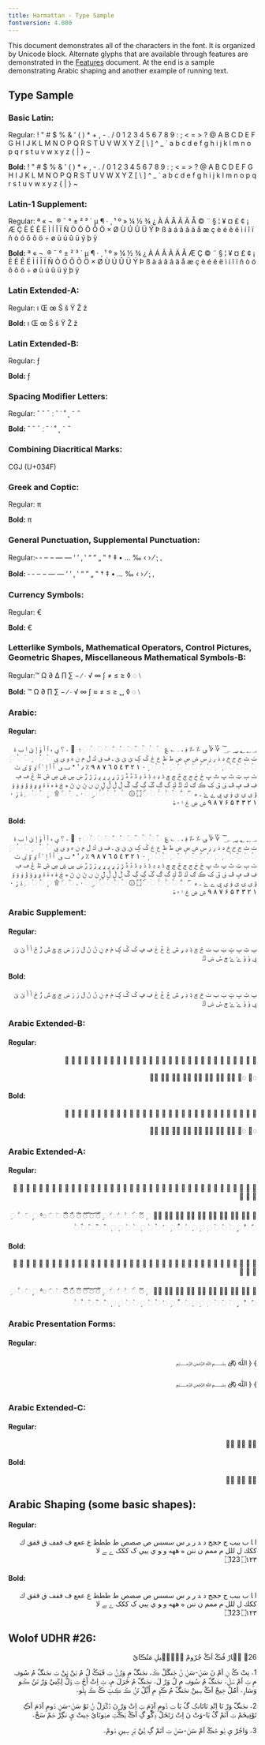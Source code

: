 ```yaml
---
title: Harmattan - Type Sample
fontversion: 4.000
---
```


This document demonstrates all of the characters in the font. It is organized by Unicode block. Alternate glyphs that are available through features are demonstrated in the [Features](features.md) document. At the end is a sample demonstrating Arabic shaping and another example of running text.

## Type Sample

### Basic Latin:

Regular: <span class='Harmattan-R normal'> ! " # $ % & ' ( ) * + , - . / 0 1 2 3 4 5 6 7 8 9 : ; < = > ? @ A B C D E F G H I J K L M N O P Q R S T U V W X Y Z [ \ ] ^ _ ` a b c d e f g h i j k l m n o p q r s t u v w x y z { | } ~</span>

**Bold:** <span class='Harmattan-B normal'>! " # $ % & ' ( ) * + , - . / 0 1 2 3 4 5 6 7 8 9 : ; < = > ? @ A B C D E F G H I J K L M N O P Q R S T U V W X Y Z [ \ ] ^ _ ` a b c d e f g h i j k l m n o p q r s t u v w x y z { | } ~</span>

### Latin-1 Supplement:

Regular: <span dir="rtl" class='Harmattan-R normal'>   ¡ ¢ £ ¤ ¥ ¦ § ¨ © ª « ¬ ­ ® ¯ ° ± ² ³ ´ µ ¶ · ¸ ¹ º » ¼ ½ ¾ ¿ À Á Â Ã Ä Å Æ Ç È É Ê Ë Ì Í Î Ï Ñ Ò Ó Ô Õ Ö × Ø Ù Ú Û Ü Ý Þ ß à á â ã ä å æ ç è é ê ë ì í î ï ñ ò ó ô õ ö ÷ ø ù ú û ü ý þ ÿ</span>

**Bold:** <span dir="rtl" class='Harmattan-B normal'>   ¡ ¢ £ ¤ ¥ ¦ § ¨ © ª « ¬ ­ ® ¯ ° ± ² ³ ´ µ ¶ · ¸ ¹ º » ¼ ½ ¾ ¿ À Á Â Ã Ä Å Æ Ç È É Ê Ë Ì Í Î Ï Ñ Ò Ó Ô Õ Ö × Ø Ù Ú Û Ü Ý Þ ß à á â ã ä å æ ç è é ê ë ì í î ï ñ ò ó ô õ ö ÷ ø ù ú û ü ý þ ÿ</span>

### Latin Extended-A:

Regular: <span class='Harmattan-R normal'> ı Œ œ Š š Ÿ Ž ž</span>

**Bold:** <span class='Harmattan-B normal'> ı Œ œ Š š Ÿ Ž ž</span>

### Latin Extended-B:

Regular:<span class='Harmattan-R normal'> ƒ</span>

**Bold:** <span class='Harmattan-B normal'> ƒ </span>

### Spacing Modifier Letters:

Regular: <span class='Harmattan-R normal'> ˆ ˇ ˉ ː ˘ ˙ ˚ ˛ ˜ ˝</span>

**Bold:** <span class='Harmattan-B normal'> ˆ ˇ ˉ ː ˘ ˙ ˚ ˛ ˜ ˝</span>

### Combining Diacritical Marks:

CGJ (U+034F)

### Greek and Coptic:

Regular: <span class='Harmattan-R normal'> π </span>

**Bold:** <span class='Harmattan-B normal'> π</span>

### General Punctuation, Supplemental Punctuation:

Regular:<span class='Harmattan-R normal'>&#x2010; &#x2011; &#x2012; &#x2013; &#x2014; &#x2015; &#x2018; &#x2019; &#x201A; &#x201B; &#x201C; &#x201D; &#x201E; &#x201F; &#x2020; &#x2021; &#x2022; &#x2026; &#x2030; &#x2039; &#x203A; &#x2044; &#x204F; &#x2E41;</span>

**Bold:** <span class='Harmattan-B normal'>&#x2010; &#x2011; &#x2012; &#x2013; &#x2014; &#x2015; &#x2018; &#x2019; &#x201A; &#x201B; &#x201C; &#x201D; &#x201E; &#x201F; &#x2020; &#x2021; &#x2022; &#x2026; &#x2030; &#x2039; &#x203A; &#x2044; &#x204F; &#x2E41;</span>

### Currency Symbols:

Regular:<span class='Harmattan-R normal'> €</span>

**Bold:** <span class='Harmattan-B normal'> €</span>

### Letterlike Symbols, Mathematical Operators, Control Pictures, Geometric Shapes, Miscellaneous Mathematical Symbols-B: 

Regular:<span class='Harmattan-R normal'>™ Ω ∂ ∆ ∏ ∑ − ∕ ∙ √ ∞ ∫ ≠ ≤ ≥ ◊ ◌ ⧵ </span>

**Bold:** <span class='Harmattan-B normal'> ™ Ω ∂ ∏ ∑ − ∕ ∙ √ ∞ ∫ ≈ ≠ ≤ ≥ ␣ ◊ ◌ ⧵ </span>

### Arabic:

#### Regular:

<p dir="rtl"><span dir="rtl" class='Harmattan-R normal'>&#x0600; &#x0601; &#x0602; &#x0603; &#x0604; &#x0605; &#x0606; &#x0607; &#x0608; &#x0609; &#x060A; &#x060B; &#x060C; &#x060D; &#x060E; &#x060F; &#x25cc;&#x0610; &#x25cc;&#x0611; &#x25cc;&#x0612; &#x25cc;&#x0613; &#x25cc;&#x0614; &#x25cc;&#x0615; &#x25cc;&#x0616; &#x25cc;&#x0617; &#x25cc;&#x0618; &#x25cc;&#x0619; &#x25cc;&#x061A; &#x061B; &#x061C; &#x061D; &#x061E; &#x061F; &#x0620; &#x0621; &#x0622; &#x0623; &#x0624; &#x0625; &#x0626; &#x0627; &#x0628; &#x0629; &#x062A; &#x062B; &#x062C; &#x062D; &#x062E; &#x062F; &#x0630; &#x0631; &#x0632; &#x0633; &#x0634; &#x0635; &#x0636; &#x0637; &#x0638; &#x0639; &#x063A; &#x063B; &#x063C; &#x063D; &#x063E; &#x063F; &#x0640; &#x0641; &#x0642; &#x0643; &#x0644; &#x0645; &#x0646; &#x0647; &#x0648; &#x0649; &#x064A; &#x25cc;&#x064B; &#x25cc;&#x064C; &#x25cc;&#x064D; &#x25cc;&#x064E; &#x25cc;&#x064F; &#x25cc;&#x0650; &#x25cc;&#x0651; &#x25cc;&#x0652; &#x25cc;&#x0653; &#x25cc;&#x0654; &#x25cc;&#x0655; &#x25cc;&#x0656; &#x25cc;&#x0657; &#x25cc;&#x0658; &#x25cc;&#x0659; &#x25cc;&#x065A; &#x25cc;&#x065B; &#x25cc;&#x065C; &#x25cc;&#x065D; &#x25cc;&#x065E; &#x25cc;&#x065F; &#x0660; &#x0661; &#x0662; &#x0663; &#x0664; &#x0665; &#x0666; &#x0667; &#x0668; &#x0669; &#x066A; &#x066B; &#x066C; &#x066D; &#x066E; &#x066F; &#x0670; &#x0671; &#x0672; &#x0673; &#x0674; &#x0675; &#x0676; &#x0677; &#x0678; &#x0679; &#x067A; &#x067B; &#x067C; &#x067D; &#x067E; &#x067F; &#x0680; &#x0681; &#x0682; &#x0683; &#x0684; &#x0685; &#x0686; &#x0687; &#x0688; &#x0689; &#x068A; &#x068B; &#x068C; &#x068D; &#x068E; &#x068F; &#x0690; &#x0691; &#x0692; &#x0693; &#x0694; &#x0695; &#x0696; &#x0697; &#x0698; &#x0699; &#x069A; &#x069B; &#x069C; &#x069D; &#x069E; &#x069F; &#x06A0; &#x06A1; &#x06A2; &#x06A3; &#x06A4; &#x06A5; &#x06A6; &#x06A7; &#x06A8; &#x06A9; &#x06AA; &#x06AB; &#x06AC; &#x06AD; &#x06AE; &#x06AF; &#x06B0; &#x06B1; &#x06B2; &#x06B3; &#x06B4; &#x06B5; &#x06B6; &#x06B7; &#x06B8; &#x06B9; &#x06BA; &#x06BB; &#x06BC; &#x06BD; &#x06BE; &#x06BF; &#x06C0; &#x06C1; &#x06C2; &#x06C3; &#x06C4; &#x06C5; &#x06C6; &#x06C7; &#x06C8; &#x06C9; &#x06CA; &#x06CB; &#x06CC; &#x06CD; &#x06CE; &#x06CF; &#x06D0; &#x06D1; &#x06D2; &#x06D3; &#x06D4; &#x06D5; &#x25cc;&#x06D6; &#x25cc;&#x06D7; &#x25cc;&#x06D8; &#x25cc;&#x06D9; &#x25cc;&#x06DA; &#x25cc;&#x06DB; &#x25cc;&#x06DC; &#x06DD; &#x06DE; &#x25cc;&#x06DF; &#x25cc;&#x06E0; &#x25cc;&#x06E1; &#x25cc;&#x06E2; &#x25cc;&#x06E3; &#x25cc;&#x06E4; &#x06E5; &#x06E6; &#x25cc;&#x06E7; &#x25cc;&#x06E8; &#x06E9; &#x25cc;&#x06EA; &#x25cc;&#x06EB; &#x25cc;&#x06EC; &#x25cc;&#x06ED; &#x06EE; &#x06EF; &#x06F0; &#x06F1; &#x06F2; &#x06F3; &#x06F4; &#x06F5; &#x06F6; &#x06F7; &#x06F8; &#x06F9; &#x06FA; &#x06FB; &#x06FC; &#x06FD; &#x06FE; &#x06FF;</span></p>

#### Bold:

<p dir="rtl"><span dir="rtl" class='Harmattan-B normal'>&#x0600; &#x0601; &#x0602; &#x0603; &#x0604; &#x0605; &#x0606; &#x0607; &#x0608; &#x0609; &#x060A; &#x060B; &#x060C; &#x060D; &#x060E; &#x060F; &#x25cc;&#x0610; &#x25cc;&#x0611; &#x25cc;&#x0612; &#x25cc;&#x0613; &#x25cc;&#x0614; &#x25cc;&#x0615; &#x25cc;&#x0616; &#x25cc;&#x0617; &#x25cc;&#x0618; &#x25cc;&#x0619; &#x25cc;&#x061A; &#x061B; &#x061C; &#x061D; &#x061E; &#x061F; &#x0620; &#x0621; &#x0622; &#x0623; &#x0624; &#x0625; &#x0626; &#x0627; &#x0628; &#x0629; &#x062A; &#x062B; &#x062C; &#x062D; &#x062E; &#x062F; &#x0630; &#x0631; &#x0632; &#x0633; &#x0634; &#x0635; &#x0636; &#x0637; &#x0638; &#x0639; &#x063A; &#x063B; &#x063C; &#x063D; &#x063E; &#x063F; &#x0640; &#x0641; &#x0642; &#x0643; &#x0644; &#x0645; &#x0646; &#x0647; &#x0648; &#x0649; &#x064A; &#x25cc;&#x064B; &#x25cc;&#x064C; &#x25cc;&#x064D; &#x25cc;&#x064E; &#x25cc;&#x064F; &#x25cc;&#x0650; &#x25cc;&#x0651; &#x25cc;&#x0652; &#x25cc;&#x0653; &#x25cc;&#x0654; &#x25cc;&#x0655; &#x25cc;&#x0656; &#x25cc;&#x0657; &#x25cc;&#x0658; &#x25cc;&#x0659; &#x25cc;&#x065A; &#x25cc;&#x065B; &#x25cc;&#x065C; &#x25cc;&#x065D; &#x25cc;&#x065E; &#x25cc;&#x065F; &#x0660; &#x0661; &#x0662; &#x0663; &#x0664; &#x0665; &#x0666; &#x0667; &#x0668; &#x0669; &#x066A; &#x066B; &#x066C; &#x066D; &#x066E; &#x066F; &#x0670; &#x0671; &#x0672; &#x0673; &#x0674; &#x0675; &#x0676; &#x0677; &#x0678; &#x0679; &#x067A; &#x067B; &#x067C; &#x067D; &#x067E; &#x067F; &#x0680; &#x0681; &#x0682; &#x0683; &#x0684; &#x0685; &#x0686; &#x0687; &#x0688; &#x0689; &#x068A; &#x068B; &#x068C; &#x068D; &#x068E; &#x068F; &#x0690; &#x0691; &#x0692; &#x0693; &#x0694; &#x0695; &#x0696; &#x0697; &#x0698; &#x0699; &#x069A; &#x069B; &#x069C; &#x069D; &#x069E; &#x069F; &#x06A0; &#x06A1; &#x06A2; &#x06A3; &#x06A4; &#x06A5; &#x06A6; &#x06A7; &#x06A8; &#x06A9; &#x06AA; &#x06AB; &#x06AC; &#x06AD; &#x06AE; &#x06AF; &#x06B0; &#x06B1; &#x06B2; &#x06B3; &#x06B4; &#x06B5; &#x06B6; &#x06B7; &#x06B8; &#x06B9; &#x06BA; &#x06BB; &#x06BC; &#x06BD; &#x06BE; &#x06BF; &#x06C0; &#x06C1; &#x06C2; &#x06C3; &#x06C4; &#x06C5; &#x06C6; &#x06C7; &#x06C8; &#x06C9; &#x06CA; &#x06CB; &#x06CC; &#x06CD; &#x06CE; &#x06CF; &#x06D0; &#x06D1; &#x06D2; &#x06D3; &#x06D4; &#x06D5; &#x25cc;&#x06D6; &#x25cc;&#x06D7; &#x25cc;&#x06D8; &#x25cc;&#x06D9; &#x25cc;&#x06DA; &#x25cc;&#x06DB; &#x25cc;&#x06DC; &#x06DD; &#x06DE; &#x25cc;&#x06DF; &#x25cc;&#x06E0; &#x25cc;&#x06E1; &#x25cc;&#x06E2; &#x25cc;&#x06E3; &#x25cc;&#x06E4; &#x06E5; &#x06E6; &#x25cc;&#x06E7; &#x25cc;&#x06E8; &#x06E9; &#x25cc;&#x06EA; &#x25cc;&#x06EB; &#x25cc;&#x06EC; &#x25cc;&#x06ED; &#x06EE; &#x06EF; &#x06F0; &#x06F1; &#x06F2; &#x06F3; &#x06F4; &#x06F5; &#x06F6; &#x06F7; &#x06F8; &#x06F9; &#x06FA; &#x06FB; &#x06FC; &#x06FD; &#x06FE; &#x06FF;</span></p>

### Arabic Supplement:

#### Regular:

<p dir="rtl"><span dir="rtl" class='Harmattan-R normal'>&#x0750; &#x0751; &#x0752; &#x0753; &#x0754; &#x0755; &#x0756; &#x0757; &#x0758; &#x0759; &#x075A; &#x075B; &#x075C; &#x075D; &#x075E; &#x075F; &#x0760; &#x0761; &#x0762; &#x0763; &#x0764; &#x0765; &#x0766; &#x0767; &#x0768; &#x0769; &#x076A; &#x076B; &#x076C; &#x076D; &#x076E; &#x076F; &#x0770; &#x0771; &#x0772; &#x0773; &#x0774; &#x0775; &#x0776; &#x0777; &#x0778; &#x0779; &#x077A; &#x077B; &#x077C; &#x077D; &#x077E; &#x077F;</span></p>

#### Bold:

<p dir="rtl"><span dir="rtl" class='Harmattan-B normal'>&#x0750; &#x0751; &#x0752; &#x0753; &#x0754; &#x0755; &#x0756; &#x0757; &#x0758; &#x0759; &#x075A; &#x075B; &#x075C; &#x075D; &#x075E; &#x075F; &#x0760; &#x0761; &#x0762; &#x0763; &#x0764; &#x0765; &#x0766; &#x0767; &#x0768; &#x0769; &#x076A; &#x076B; &#x076C; &#x076D; &#x076E; &#x076F; &#x0770; &#x0771; &#x0772; &#x0773; &#x0774; &#x0775; &#x0776; &#x0777; &#x0778; &#x0779; &#x077A; &#x077B; &#x077C; &#x077D; &#x077E; &#x077F;</span></p>

### Arabic Extended-B:

#### Regular:

<p dir="rtl"><span dir="rtl" class='Harmattan-R normal'>&#x0870; &#x0871; &#x0872; &#x0873; &#x0874; &#x0875; &#x0876; &#x0877; &#x0878; &#x0879; &#x087A; &#x087B; &#x087C; &#x087D; &#x087E; &#x087F; &#x0880; &#x0881; &#x0882; &#x0883; &#x0884; &#x0885; &#x0887; &#x0888; &#x0889; &#x088A; &#x088B; &#x088C; &#x088D; &#x088E;</br></br>
&#x25cc;&#x0890; &#x25cc;&#x0891; &#x25cc;&#x0898; &#x25cc;&#x0899; &#x25cc;&#x089A; &#x25cc;&#x089B; &#x25cc;&#x089C; &#x25cc;&#x089D; &#x25cc;&#x089E; &#x25cc;&#x089F;</span></p>

#### Bold:

<p dir="rtl"><span dir="rtl" class='Harmattan-B normal'>&#x0870; &#x0871; &#x0872; &#x0873; &#x0874; &#x0875; &#x0876; &#x0877; &#x0878; &#x0879; &#x087A; &#x087B; &#x087C; &#x087D; &#x087E; &#x087F; &#x0880; &#x0881; &#x0882; &#x0883; &#x0884; &#x0885; &#x0887; &#x0888; &#x0889; &#x088A; &#x088B; &#x088C; &#x088D; &#x088E;</br></br>
&#x25cc;&#x0890; &#x25cc;&#x0891; &#x25cc;&#x0898; &#x25cc;&#x0899; &#x25cc;&#x089A; &#x25cc;&#x089B; &#x25cc;&#x089C; &#x25cc;&#x089D; &#x25cc;&#x089E; &#x25cc;&#x089F;</span></p>

### Arabic Extended-A:

#### Regular:

<p dir="rtl"><span dir="rtl" class='Harmattan-R normal'>&#x08A0; &#x08A1; &#x08A2; &#x08A3; &#x08A4; &#x08A5; &#x08A6; &#x08A7; &#x08A8; &#x08A9; &#x08AA; &#x08AB; &#x08AC; &#x08AD; &#x08AE; &#x08AF; &#x08B0; &#x08B1; &#x08B2; &#x08B3; &#x08B4; &#x08B5; &#x08B6; &#x08B7; &#x08B8; &#x08B9; &#x08BA; &#x08BB; &#x08BC; &#x08BD; &#x08BE; &#x08BF; &#x08C0; &#x08C1; &#x08C2; &#x08C3; &#x08C4; &#x08C5; &#x08C6; &#x08C7; &#x08C8;</br></br>
&#x08C9; &#x25cc;&#x08CA; &#x25cc;&#x08CB; &#x25cc;&#x08CC; &#x25cc;&#x08CD; &#x25cc;&#x08CE; &#x25cc;&#x08CF; &#x25cc;&#x08D0; &#x25cc;&#x08D1; &#x25cc;&#x08D2; &#x25cc;&#x08D3; &#x25cc;&#x08D4; &#x25cc;&#x08D5; &#x25cc;&#x08D6; &#x25cc;&#x08D7; &#x25cc;&#x08D8; &#x25cc;&#x08D9; &#x25cc;&#x08DA; &#x25cc;&#x08DB; &#x25cc;&#x08DC; &#x25cc;&#x08DD; &#x25cc;&#x08DE; &#x25cc;&#x08DF; &#x25cc;&#x08E0; &#x25cc;&#x08E1; &#x25cc;&#x08E2; &#x25cc;&#x08E3; &#x25cc;&#x08E4; &#x25cc;&#x08E5; &#x25cc;&#x08E6; &#x25cc;&#x08E7; &#x25cc;&#x08E8; &#x25cc;&#x08E9; &#x25cc;&#x08EA; &#x25cc;&#x08EB; &#x25cc;&#x08EC; &#x25cc;&#x08ED; &#x25cc;&#x08EE; &#x25cc;&#x08EF; &#x25cc;&#x08F0; &#x25cc;&#x08F1; &#x25cc;&#x08F2; &#x25cc;&#x08F3; &#x25cc;&#x08F4; &#x25cc;&#x08F5; &#x25cc;&#x08F6; &#x25cc;&#x08F7; &#x25cc;&#x08F8; &#x25cc;&#x08F9; &#x25cc;&#x08FA; &#x25cc;&#x08FB; &#x25cc;&#x08FC; &#x25cc;&#x08FD; &#x25cc;&#x08FE; &#x25cc;&#x08FF;</span></p>

#### Bold:

<p dir="rtl"><span dir="rtl" class='Harmattan-B normal'>&#x08A0; &#x08A1; &#x08A2; &#x08A3; &#x08A4; &#x08A5; &#x08A6; &#x08A7; &#x08A8; &#x08A9; &#x08AA; &#x08AB; &#x08AC; &#x08AD; &#x08AE; &#x08AF; &#x08B0; &#x08B1; &#x08B2; &#x08B3; &#x08B4; &#x08B5; &#x08B6; &#x08B7; &#x08B8; &#x08B9; &#x08BA; &#x08BB; &#x08BC; &#x08BD; &#x08BE; &#x08BF; &#x08C0; &#x08C1; &#x08C2; &#x08C3; &#x08C4; &#x08C5; &#x08C6; &#x08C7; &#x08C8;</br></br>
&#x08C9; &#x25cc;&#x08CA; &#x25cc;&#x08CB; &#x25cc;&#x08CC; &#x25cc;&#x08CD; &#x25cc;&#x08CE; &#x25cc;&#x08CF; &#x25cc;&#x08D0; &#x25cc;&#x08D1; &#x25cc;&#x08D2; &#x25cc;&#x08D3; &#x25cc;&#x08D4; &#x25cc;&#x08D5; &#x25cc;&#x08D6; &#x25cc;&#x08D7; &#x25cc;&#x08D8; &#x25cc;&#x08D9; &#x25cc;&#x08DA; &#x25cc;&#x08DB; &#x25cc;&#x08DC; &#x25cc;&#x08DD; &#x25cc;&#x08DE; &#x25cc;&#x08DF; &#x25cc;&#x08E0; &#x25cc;&#x08E1; &#x25cc;&#x08E2; &#x25cc;&#x08E3; &#x25cc;&#x08E4; &#x25cc;&#x08E5; &#x25cc;&#x08E6; &#x25cc;&#x08E7; &#x25cc;&#x08E8; &#x25cc;&#x08E9; &#x25cc;&#x08EA; &#x25cc;&#x08EB; &#x25cc;&#x08EC; &#x25cc;&#x08ED; &#x25cc;&#x08EE; &#x25cc;&#x08EF; &#x25cc;&#x08F0; &#x25cc;&#x08F1; &#x25cc;&#x08F2; &#x25cc;&#x08F3; &#x25cc;&#x08F4; &#x25cc;&#x08F5; &#x25cc;&#x08F6; &#x25cc;&#x08F7; &#x25cc;&#x08F8; &#x25cc;&#x08F9; &#x25cc;&#x08FA; &#x25cc;&#x08FB; &#x25cc;&#x08FC; &#x25cc;&#x08FD; &#x25cc;&#x08FE; &#x25cc;&#x08FF;</span></p>

### Arabic Presentation Forms:

#### Regular:

<p dir="rtl"><span class='Harmattan-R normal'>&#xFD3E; &#xFD3F; &#xFDF2; &#xFDFc; &#xFDFD;</span></p>
<p dir="rtl"><span class='Harmattan-B normal'>&#xFD3E; &#xFD3F; &#xFDF2; &#xFDFc; &#xFDFD;</span></p>

### Arabic Extended-C:

#### Regular:

<p dir="rtl"><span dir="rtl" class='Harmattan-R normal'>&#x25cc;&#x10EFD; &#x25cc;&#x10EFE; &#x25cc;&#x10EFF;</span></p>

#### Bold:

<p dir="rtl"><span dir="rtl" class='Harmattan-B normal'>&#x25cc;&#x10EFD; &#x25cc;&#x10EFE; &#x25cc;&#x10EFF;</span></p>

## Arabic Shaping (some basic shapes):

#### Regular:

<p dir="rtl"><span class='Harmattan-R normal'>&#x0627; &#x200D;&#x0627; &#x0628; &#x0628;&#x0628;&#x0628; &#x062c; &#x062c;&#x062c;&#x062c; &#x062f; &#x200d;&#x062f; &#x0631; &#x200d;&#x0631; &#x0633; &#x0633;&#x0633;&#x0633;  &#x0635; &#x0635;&#x0635;&#x0635; &#x0637; &#x0637;&#x0637;&#x0637; &#x0639; &#x0639;&#x0639;&#x0639; &#x0641; &#x0641;&#x0641;&#x0641; &#x0642; &#x0642;&#x0642;&#x0642; &#x0643; &#x0643;&#x0643;&#x0643; &#x0644; &#x0644;&#x0644;&#x0644; &#x0645; &#x0645;&#x0645;&#x0645; &#x0646; &#x0646;&#x0646;&#x0646; &#x0647; &#x0647;&#x0647;&#x0647; &#x0648; &#x200d;&#x0648; &#x064A; &#x064A;&#x064A;&#x064A; &#x06a9; &#x06a9;&#x06a9;&#x06a9; &#x06d2; &#x200d;&#x06d2; &#x0644;&#x0627; </br>
&#x202D;&#x6DD;&#x31;&#x32;&#x33;&#x202C; &#x202D;&#x6DD;&#x0661;&#x0662;&#x0663;&#x202C;</span></p>

#### Bold:

<p dir="rtl"><span class='Harmattan-B normal'>&#x0627; &#x200D;&#x0627; &#x0628; &#x0628;&#x0628;&#x0628; &#x062c; &#x062c;&#x062c;&#x062c; &#x062f; &#x200d;&#x062f; &#x0631; &#x200d;&#x0631; &#x0633; &#x0633;&#x0633;&#x0633;  &#x0635; &#x0635;&#x0635;&#x0635; &#x0637; &#x0637;&#x0637;&#x0637; &#x0639; &#x0639;&#x0639;&#x0639; &#x0641; &#x0641;&#x0641;&#x0641; &#x0642; &#x0642;&#x0642;&#x0642; &#x0643; &#x0643;&#x0643;&#x0643; &#x0644; &#x0644;&#x0644;&#x0644; &#x0645; &#x0645;&#x0645;&#x0645; &#x0646; &#x0646;&#x0646;&#x0646; &#x0647; &#x0647;&#x0647;&#x0647; &#x0648; &#x200d;&#x0648; &#x064A; &#x064A;&#x064A;&#x064A; &#x06a9; &#x06a9;&#x06a9;&#x06a9; &#x06d2; &#x200d;&#x06d2; &#x0644;&#x0627; </br>
&#x202D;&#x6DD;&#x31;&#x32;&#x33;&#x202C; &#x202D;&#x6DD;&#x0661;&#x0662;&#x0663;&#x202C;</span></p>

## Wolof UDHR #26:

<p dir="rtl"><span class='Harmattan-B normal' lang='wo'>26؞ ݧَارْ فُڪّ اَڪْ جُرٗومْ بࣹنّࣹيلِ مَتُڪَايْ</span></p>

<p dir="rtl"><span class='Harmattan-R normal' lang='wo'>1؞ نِتْ ڪُ نࣹ اَمْ نَ سَݧْ-سَݧْ ݧُ جࣵنگَلْ ڪࣷ، نجࣵنگّ مِ وَرُݧُ ݖِ فَيَڪُ لُ مُ بࣷنْ بࣷنْ ݖِ نجࣵنگّ مُ سُوفࣹ مِ تࣹ اَمْ سࣷلࣷ؞ نجࣵنگّ مُ سُوفࣹ مِ لُ وَرْ لَ؞ نجࣵنگّ مُ خَرَلَ مِ، تࣹ اِتْ اَجُ ݖِ وࣵلُّ لِگّࣺييْ وَرْ نَنُ ڪࣷو وَسَارࣹ؞ اَمُلْ خࣹيجْ اَڪْ سࣹينْ نجࣵنگّ مُ ڪَوࣹ مِ اُبِّلْ نَݧُ ڪࣷ ڪࣺݒّ ڪُ ڪࣷ يࣹلّࣷو؞ </span></p>

<p dir="rtl"><span class='Harmattan-R normal' lang='wo'>2؞ نجࣵنگّ وَرْ نَا اِنْدِ نَاتَانگࣹ گُ يَا ݖِ دّࣷومِ آدَمَ تࣹ اِتْ وَرْ نَ دࣴگࣴرَلْ ݧُ نَوْ سَݧْ-سَݧِ دࣷومِ آدَمَ اَڪِ تَوْفࣹيخَمْ ݖِ اَنَمْ گُ يَا-وَتْ نَ اِتْ رَتَخَلْ دࣺگّٗو گِ اَڪْ يࣷڪُّتࣹ مبࣷوتَايُ خࣹيتْ يِ نگِرْ جࣵمّ سَخْ؞</span></p>

<p dir="rtl"><span class='Harmattan-R normal' lang='wo'>3؞ وَاجُرْ يِ ݧࣷو جࣴڪّ اَمْ سَݧْ-سَݧْ ݖِ اَنَمْ گِ ݧُيْ يَرࣹ سࣹينِ دࣷومْ؞</span></p>




<!-- PRODUCT SITE ONLY
[font id='Harmattan' face='Harmattan-Regular' bold='Harmattan-Bold' size='150%' rtl=1]
-->


